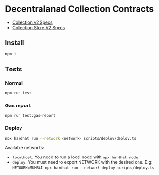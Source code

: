 # Decentralanad Collection Contracts

- [Collection v2 Specs](https://github.com/decentraland/wearables-contracts/blob/master/Collections_V2.md)
- [Collection Store V2 Specs](https://github.com/decentraland/wearables-contracts/blob/master/Collections_V2_Store.md)

## Install

```bash
npm i
```

## Tests

### Normal

```bash
npm run test
```

### Gas report

```bash
npm run test:gas-report
```

### Deploy

```bash
npx hardhat run --network <network> scripts/deploy/deploy.ts
```

Available networks:

- `localhost`. You need to run a local node with `npx hardhat node`
- `deploy`. You must need to export NETWORK with the desired one. E.g: `NETWORK=MUMBAI npx hardhat run --network deploy scripts/deploy.ts`
